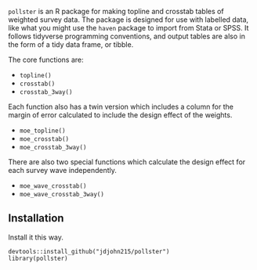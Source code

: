 `pollster` is an R package for making topline and crosstab tables of weighted survey data. The package is designed for use with labelled data, like what you might use the `haven` package to import from Stata or SPSS. It follows tidyverse programming conventions, and output tables are also in the form of a tidy data frame, or tibble.

The core functions are:

* `topline()`
* `crosstab()`
* `crosstab_3way()`

Each function also has a twin version which includes a column for the margin of error calculated to include the design effect of the weights.

* `moe_topline()`
* `moe_crosstab()`
* `moe_crosstab_3way()`

There are also two special functions which calculate the design effect for each survey wave independently.

* `moe_wave_crosstab()`
* `moe_wave_crosstab_3way()`

## Installation

Install it this way.

```
devtools::install_github("jdjohn215/pollster")
library(pollster)
```
